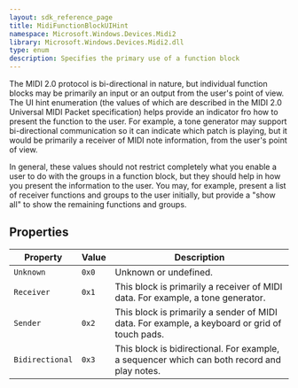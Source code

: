 ```yaml
---
layout: sdk_reference_page
title: MidiFunctionBlockUIHint
namespace: Microsoft.Windows.Devices.Midi2
library: Microsoft.Windows.Devices.Midi2.dll
type: enum
description: Specifies the primary use of a function block
---
```


The MIDI 2.0 protocol is bi-directional in nature, but individual function blocks may be primarily an input or an output from the user's point of view. The UI hint enumeration (the values of which are described in the MIDI 2.0 Universal MIDI Packet specification) helps provide an indicator fro how to present the function to the user. For example, a tone generator may support bi-directional communication so it can indicate which patch is playing, but it would be primarily a receiver of MIDI note information, from the user's point of view.

In general, these values should not restrict completely what you enable a user to do with the groups in a function block, but they should help in how you present the information to the user. You may, for example, present a list of receiver functions and groups to the user initially, but provide a "show all" to show the remaining functions and groups.

## Properties

| Property | Value | Description |
| -------- | ------- | ------ |
| `Unknown` | `0x0` | Unknown or undefined. |
| `Receiver` | `0x1` | This block is primarily a receiver of MIDI data. For example, a tone generator. |
| `Sender` | `0x2` | This block is primarily a sender of MIDI data. For example, a keyboard or grid of touch pads. |
| `Bidirectional` | `0x3` | This block is bidirectional. For example, a sequencer which can both record and play notes. |

